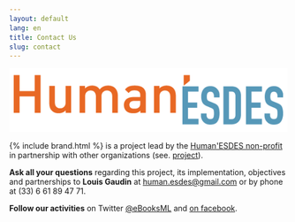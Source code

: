 ```yaml
---
layout: default
lang: en
title: Contact Us
slug: contact
---
```


<img class="onelogo" src="/medias/human-esdes.png" />

{% include brand.html %} is a project lead by the [Human'ESDES non-profit](http://humanesdes.org) in partnership with other organizations (see. [project](/en/project/)).

__Ask all your questions__ regarding this project, its implementation, objectives and partnerships to __Louis Gaudin__ at <human.esdes@gmail.com> or by phone at (33) 6 61 89 47 71.

__Follow our activities__ on Twitter [@eBooksML](https://twitter.com/eBooksML) and [on facebook](https://facebook.com/Malebooks).

